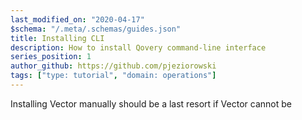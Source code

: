 ```yaml
---
last_modified_on: "2020-04-17"
$schema: "/.meta/.schemas/guides.json"
title: Installing CLI
description: How to install Qovery command-line interface
series_position: 1
author_github: https://github.com/pjeziorowski
tags: ["type: tutorial", "domain: operations"]
---
```

Installing Vector manually should be a last resort if Vector cannot be




